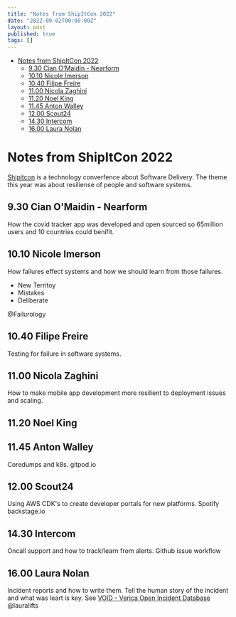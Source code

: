 ```yaml
---
title: "Notes from ShipItCon 2022"
date: "2022-09-02T00:00:00Z"
layout: post
published: true
tags: []
---
```


- [Notes from ShipItCon 2022](#notes-from-shipitcon-2022)
  - [9.30 Cian O'Maidin - Nearform](#930-cian-omaidin---nearform)
  - [10.10 Nicole Imerson](#1010-nicole-imerson)
  - [10.40 Filipe Freire](#1040-filipe-freire)
  - [11.00 Nicola Zaghini](#1100-nicola-zaghini)
  - [11.20 Noel King](#1120-noel-king)
  - [11.45 Anton Walley](#1145-anton-walley)
  - [12.00 Scout24](#1200-scout24)
  - [14.30 Intercom](#1430-intercom)
  - [16.00 Laura Nolan](#1600-laura-nolan)

# Notes from ShipItCon 2022

[Shipitcon](https://shipitcon.com/) is a technology converfence about Software Delivery. The theme this year was about resiliense of people and software systems.

## 9.30 Cian O'Maidin - Nearform

How the covid tracker app was developed and open sourced so 65million users and 10 countries could benifit.

## 10.10 Nicole Imerson

How failures effect systems and how we should learn from those failures.

- New Territoy
- Mistakes
- Deliberate

@Failurology

## 10.40 Filipe Freire

Testing for failure in software systems.

## 11.00 Nicola Zaghini

How to make mobile app development more resilient to deployment issues and scaling.

## 11.20 Noel King

## 11.45 Anton Walley

Coredumps and k8s.
gitpod.io

## 12.00 Scout24

Using AWS CDK's to create developer portals for new platforms. 
Spotify backstage.io

## 14.30 Intercom

 Oncall support and how to track/learn from alerts.
 Github issue workflow

## 16.00 Laura Nolan

Incident reports and how to write them. Tell the human story of the incident and what was leart is key.
See [VOID -  Verica Open Incident Database](https://www.thevoid.community/)
@lauralifts

